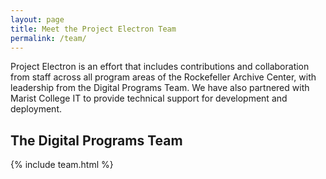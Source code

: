 ```yaml
---
layout: page
title: Meet the Project Electron Team
permalink: /team/
---
```


Project Electron is an effort that includes contributions and collaboration from staff across all program areas of the Rockefeller Archive Center, with leadership from the Digital Programs Team. We have also partnered with Marist College IT to provide technical support for development and deployment.

## The Digital Programs Team

{% include team.html %}
